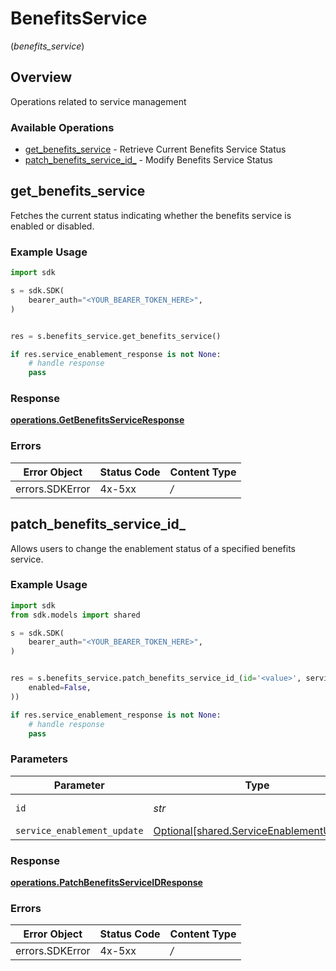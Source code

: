 # BenefitsService
(*benefits_service*)

## Overview

Operations related to service management

### Available Operations

* [get_benefits_service](#get_benefits_service) - Retrieve Current Benefits Service Status
* [patch_benefits_service_id_](#patch_benefits_service_id_) - Modify Benefits Service Status

## get_benefits_service

Fetches the current status indicating whether the benefits service is enabled or disabled.

### Example Usage

```python
import sdk

s = sdk.SDK(
    bearer_auth="<YOUR_BEARER_TOKEN_HERE>",
)


res = s.benefits_service.get_benefits_service()

if res.service_enablement_response is not None:
    # handle response
    pass
```


### Response

**[operations.GetBenefitsServiceResponse](../../models/operations/getbenefitsserviceresponse.md)**
### Errors

| Error Object    | Status Code     | Content Type    |
| --------------- | --------------- | --------------- |
| errors.SDKError | 4x-5xx          | */*             |

## patch_benefits_service_id_

Allows users to change the enablement status of a specified benefits service.

### Example Usage

```python
import sdk
from sdk.models import shared

s = sdk.SDK(
    bearer_auth="<YOUR_BEARER_TOKEN_HERE>",
)


res = s.benefits_service.patch_benefits_service_id_(id='<value>', service_enablement_update=shared.ServiceEnablementUpdate(
    enabled=False,
))

if res.service_enablement_response is not None:
    # handle response
    pass
```

### Parameters

| Parameter                                                                                  | Type                                                                                       | Required                                                                                   | Description                                                                                |
| ------------------------------------------------------------------------------------------ | ------------------------------------------------------------------------------------------ | ------------------------------------------------------------------------------------------ | ------------------------------------------------------------------------------------------ |
| `id`                                                                                       | *str*                                                                                      | :heavy_check_mark:                                                                         | Unique identifier                                                                          |
| `service_enablement_update`                                                                | [Optional[shared.ServiceEnablementUpdate]](../../models/shared/serviceenablementupdate.md) | :heavy_minus_sign:                                                                         | N/A                                                                                        |


### Response

**[operations.PatchBenefitsServiceIDResponse](../../models/operations/patchbenefitsserviceidresponse.md)**
### Errors

| Error Object    | Status Code     | Content Type    |
| --------------- | --------------- | --------------- |
| errors.SDKError | 4x-5xx          | */*             |
